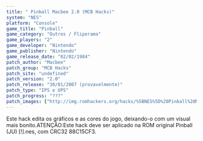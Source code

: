 ```yaml
---
title: " Pinball Macbee 2.0 (MCB Hacks)"
system: "NES"
platform: "Console"
game_title: "Pinball"
game_category: "Outros / Fliperama"
game_players: "2"
game_developer: "Nintendo"
game_publisher: "Nintendo"
game_release_date: "02/02/1984"
patch_author: "Macbee"
patch_group: "MCB Hacks"
patch_site: "undefined"
patch_version: "2.0"
patch_release: "30/01/2007 (provavelmente)"
patch_type: "IPS e UPS"
patch_progress: "???"
patch_images: ["http://img.romhackers.org/hacks/%5BNES%5D%20Pinball%20Macbee%202.0%20-%20MCB%20Hacks%20-%201.png","http://img.romhackers.org/hacks/%5BNES%5D%20Pinball%20Macbee%202.0%20-%20MCB%20Hacks%20-%202.png","http://img.romhackers.org/hacks/%5BNES%5D%20Pinball%20Macbee%202.0%20-%20MCB%20Hacks%20-%203.png"]
---
```

Este hack edita os gráficos e as cores do jogo, deixando-o com um visual mais bonito.ATENÇÃO:Este hack deve ser aplicado na ROM original Pinball (JU) [!].nes, com CRC32 88C15CF3.